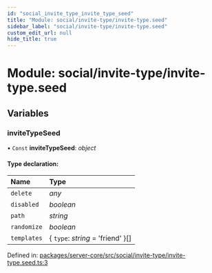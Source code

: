 ```yaml
---
id: "social_invite_type_invite_type_seed"
title: "Module: social/invite-type/invite-type.seed"
sidebar_label: "social/invite-type/invite-type.seed"
custom_edit_url: null
hide_title: true
---
```


# Module: social/invite-type/invite-type.seed

## Variables

### inviteTypeSeed

• `Const` **inviteTypeSeed**: *object*

#### Type declaration:

Name | Type |
:------ | :------ |
`delete` | *any* |
`disabled` | *boolean* |
`path` | *string* |
`randomize` | *boolean* |
`templates` | { `type`: *string* = 'friend' }[] |

Defined in: [packages/server-core/src/social/invite-type/invite-type.seed.ts:3](https://github.com/xr3ngine/xr3ngine/blob/673ad6a5f/packages/server-core/src/social/invite-type/invite-type.seed.ts#L3)
